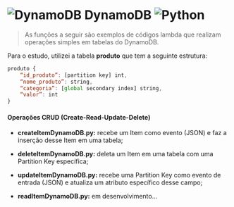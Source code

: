 # ![](https://pics.freeicons.io/uploads/icons/png/9820297401540553608-48.png "DynamoDB") DynamoDB ![](https://pics.freeicons.io/uploads/icons/png/12785093741551942290-48.png "Python")

> As funções a seguir são exemplos de códigos lambda que realizam operações simples em tabelas do DynamoDB.

Para o estudo, utilizei a tabela **produto** que tem a seguinte estrutura:

```js
produto {
    “id_produto”: [partition key] int,
    “nome_produto”: string,
    “categoria”: [global secondary index] string,
    “valor”: int
}
```

#### Operações CRUD (Create-Read-Update-Delete)

- **createItemDynamoDB.py:** recebe um Item como evento (JSON) e faz a inserção desse Item em uma tabela;

- **deleteItemDynamoDB.py:** deleta um Item em uma tabela com uma Partition Key específica;

- **updateItemDynamoDB.py:** recebe uma Partition Key como evento de entrada (JSON) e atualiza um atributo específico desse campo;

- **readItemDynamoDB.py:** em desenvolvimento...
